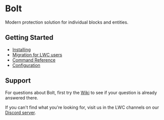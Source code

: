# Bolt
Modern protection solution for individual blocks and entities.

## Getting Started

- [Installing](https://github.com/pop4959/Bolt/wiki#documentation)
- [Migration for LWC users](https://github.com/pop4959/Bolt/wiki#migration-for-lwc-users)
- [Command Reference](https://github.com/pop4959/Bolt/wiki#commands)
- [Configuration](https://github.com/pop4959/Bolt/wiki#configuration)

## Support

For questions about Bolt, first try the [Wiki](https://github.com/pop4959/Bolt/wiki) to see if your question is already answered there.

If you can't find what you're looking for, visit us in the LWC channels on our [Discord server](https://discord.gg/ZwVJukcNQG).
